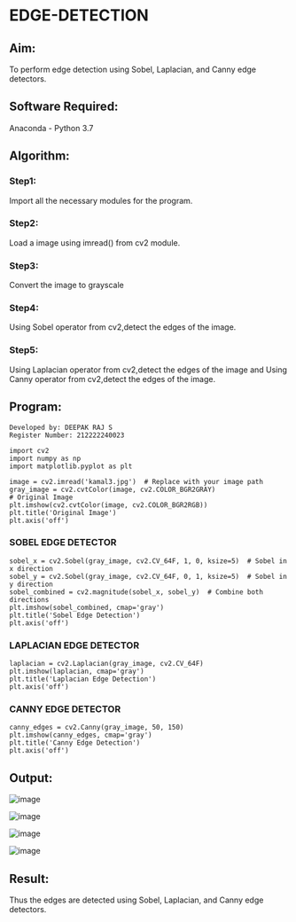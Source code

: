 # EDGE-DETECTION
## Aim:
To perform edge detection using Sobel, Laplacian, and Canny edge detectors.

## Software Required:
Anaconda - Python 3.7

## Algorithm:
### Step1:
Import all the necessary modules for the program.

### Step2:
Load a image using imread() from cv2 module.

### Step3:
Convert the image to grayscale

### Step4:
Using Sobel operator from cv2,detect the edges of the image.

### Step5:

Using Laplacian operator from cv2,detect the edges of the image and Using Canny operator from cv2,detect the edges of the image.

## Program:
```
Developed by: DEEPAK RAJ S
Register Number: 212222240023
```
```
import cv2
import numpy as np
import matplotlib.pyplot as plt

image = cv2.imread('kamal3.jpg')  # Replace with your image path
gray_image = cv2.cvtColor(image, cv2.COLOR_BGR2GRAY)
# Original Image
plt.imshow(cv2.cvtColor(image, cv2.COLOR_BGR2RGB))
plt.title('Original Image')
plt.axis('off')
```

### SOBEL EDGE DETECTOR
```
sobel_x = cv2.Sobel(gray_image, cv2.CV_64F, 1, 0, ksize=5)  # Sobel in x direction
sobel_y = cv2.Sobel(gray_image, cv2.CV_64F, 0, 1, ksize=5)  # Sobel in y direction
sobel_combined = cv2.magnitude(sobel_x, sobel_y)  # Combine both directions
plt.imshow(sobel_combined, cmap='gray')
plt.title('Sobel Edge Detection')
plt.axis('off')
```
### LAPLACIAN EDGE DETECTOR
```
laplacian = cv2.Laplacian(gray_image, cv2.CV_64F)
plt.imshow(laplacian, cmap='gray')
plt.title('Laplacian Edge Detection')
plt.axis('off')
```
### CANNY EDGE DETECTOR
```
canny_edges = cv2.Canny(gray_image, 50, 150)
plt.imshow(canny_edges, cmap='gray')
plt.title('Canny Edge Detection')
plt.axis('off')  
```

## Output:
![image](https://github.com/user-attachments/assets/45475fb0-12d7-4ba5-8b93-c76a0d765261)

![image](https://github.com/user-attachments/assets/e265973a-f2f1-4ac6-b193-6702039e0ede)

![image](https://github.com/user-attachments/assets/55c077bb-9970-4732-9129-e9e1e1797493)

![image](https://github.com/user-attachments/assets/ae3023c0-39c3-4b43-abf5-608ea567c8e4)

## Result:
Thus the edges are detected using Sobel, Laplacian, and Canny edge detectors.
